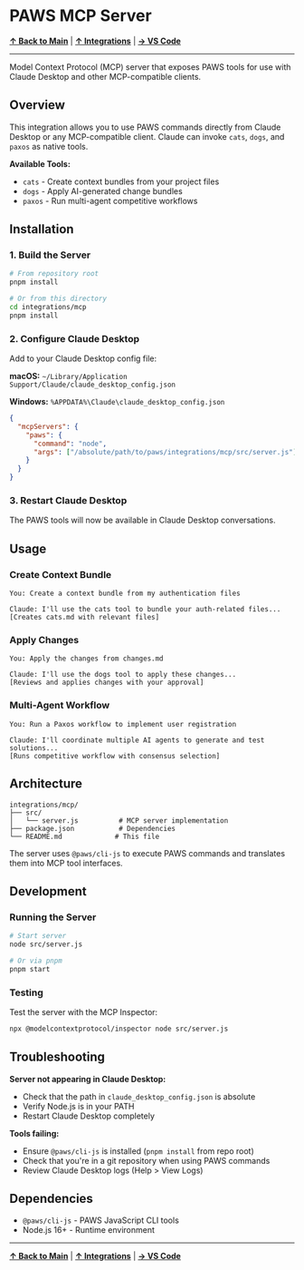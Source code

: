 # PAWS MCP Server

**[↑ Back to Main](../../README.md)** | **[↑ Integrations](../README.md)** | **[→ VS Code](../vscode/README.md)**

---

Model Context Protocol (MCP) server that exposes PAWS tools for use with Claude Desktop and other MCP-compatible clients.

## Overview

This integration allows you to use PAWS commands directly from Claude Desktop or any MCP-compatible client. Claude can invoke `cats`, `dogs`, and `paxos` as native tools.

**Available Tools:**
- `cats` - Create context bundles from your project files
- `dogs` - Apply AI-generated change bundles
- `paxos` - Run multi-agent competitive workflows

## Installation

### 1. Build the Server

```bash
# From repository root
pnpm install

# Or from this directory
cd integrations/mcp
pnpm install
```

### 2. Configure Claude Desktop

Add to your Claude Desktop config file:

**macOS:** `~/Library/Application Support/Claude/claude_desktop_config.json`

**Windows:** `%APPDATA%\Claude\claude_desktop_config.json`

```json
{
  "mcpServers": {
    "paws": {
      "command": "node",
      "args": ["/absolute/path/to/paws/integrations/mcp/src/server.js"]
    }
  }
}
```

### 3. Restart Claude Desktop

The PAWS tools will now be available in Claude Desktop conversations.

## Usage

### Create Context Bundle

```
You: Create a context bundle from my authentication files

Claude: I'll use the cats tool to bundle your auth-related files...
[Creates cats.md with relevant files]
```

### Apply Changes

```
You: Apply the changes from changes.md

Claude: I'll use the dogs tool to apply these changes...
[Reviews and applies changes with your approval]
```

### Multi-Agent Workflow

```
You: Run a Paxos workflow to implement user registration

Claude: I'll coordinate multiple AI agents to generate and test solutions...
[Runs competitive workflow with consensus selection]
```

## Architecture

```
integrations/mcp/
├── src/
│   └── server.js          # MCP server implementation
├── package.json           # Dependencies
└── README.md             # This file
```

The server uses `@paws/cli-js` to execute PAWS commands and translates them into MCP tool interfaces.

## Development

### Running the Server

```bash
# Start server
node src/server.js

# Or via pnpm
pnpm start
```

### Testing

Test the server with the MCP Inspector:

```bash
npx @modelcontextprotocol/inspector node src/server.js
```

## Troubleshooting

**Server not appearing in Claude Desktop:**
- Check that the path in `claude_desktop_config.json` is absolute
- Verify Node.js is in your PATH
- Restart Claude Desktop completely

**Tools failing:**
- Ensure `@paws/cli-js` is installed (`pnpm install` from repo root)
- Check that you're in a git repository when using PAWS commands
- Review Claude Desktop logs (Help > View Logs)

## Dependencies

- `@paws/cli-js` - PAWS JavaScript CLI tools
- Node.js 16+ - Runtime environment

---

**[↑ Back to Main](../../README.md)** | **[↑ Integrations](../README.md)** | **[→ VS Code](../vscode/README.md)**
